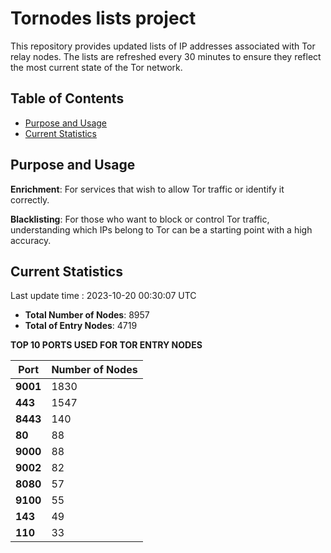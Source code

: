 # Tornodes lists project

This repository provides updated lists of IP addresses associated with Tor relay nodes. The lists are refreshed every 30 minutes to ensure they reflect the most current state of the Tor network.

## Table of Contents

- [Purpose and Usage](#purpose-and-usage)
- [Current Statistics](#current-statistics)


## Purpose and Usage

**Enrichment**: For services that wish to allow Tor traffic or identify it correctly.

**Blacklisting**: For those who want to block or control Tor traffic, understanding which IPs belong to Tor can be a starting point with a high accuracy.

## Current Statistics

Last update time : 2023-10-20 00:30:07 UTC

- **Total Number of Nodes**: 8957
- **Total of Entry Nodes**: 4719

**TOP 10 PORTS USED FOR TOR ENTRY NODES**

| **Port** | **Number of Nodes** |
|------|-----------------|
| **9001**   | 1830  |
| **443**   | 1547  |
| **8443**   | 140  |
| **80**   | 88  |
| **9000**   | 88  |
| **9002**   | 82  |
| **8080**   | 57  |
| **9100**   | 55  |
| **143**   | 49  |
| **110**   | 33  |

